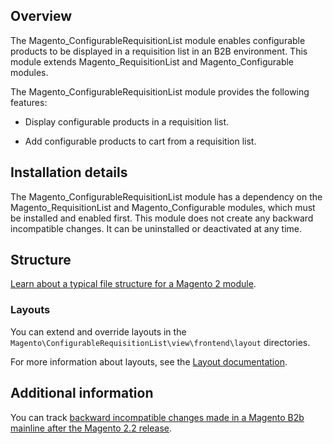 ## Overview

The Magento_ConfigurableRequisitionList module enables configurable products to be displayed in a requisition list in an B2B environment. This module extends Magento_RequisitionList and Magento_Configurable modules.

The Magento_ConfigurableRequisitionList module provides the following features:

* Display configurable products in a requisition list.

* Add configurable products to cart from a requisition list. 
 
## Installation details
 
The Magento_ConfigurableRequisitionList module has a dependency on the Magento_RequisitionList and Magento_Configurable modules, which must be installed and enabled first. This module does not create any backward incompatible changes. It can be uninstalled or deactivated at any time. 
 
## Structure
 
[Learn about a typical file structure for a Magento 2 module](http://devdocs.magento.com/guides/v2.2/extension-dev-guide/build/module-file-structure.html).

### Layouts
 
You can extend and override layouts in the `Magento\ConfigurableRequisitionList\view\frontend\layout` directories.

For more information about layouts, see the [Layout documentation](http://devdocs.magento.com/guides/v2.2/frontend-dev-guide/layouts/layout-overview.html).

## Additional information
 
You can track [backward incompatible changes made in a Magento B2b mainline after the Magento 2.2 release](http://devdocs.magento.com/guides/v2.2/release-notes/changes/b2b_changes.html).
